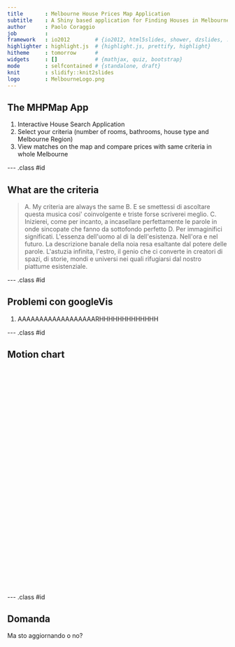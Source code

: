 ```yaml
---
title       : Melbourne House Prices Map Application
subtitle    : A Shiny based application for Finding Houses in Melbourne
author      : Paolo Coraggio
job         : 
framework   : io2012        # {io2012, html5slides, shower, dzslides, ...}
highlighter : highlight.js  # {highlight.js, prettify, highlight}
hitheme     : tomorrow      # 
widgets     : []            # {mathjax, quiz, bootstrap}
mode        : selfcontained # {standalone, draft}
knit        : slidify::knit2slides
logo        : MelbourneLogo.png
---
```


## The MHPMap App

1. Interactive House Search Application 
2. Select your criteria (number of rooms, bathrooms, house type and Melbourne Region)
3. View matches on the map and compare prices with same criteria in whole Melbourne

--- .class #id 

## What are the criteria

> A. My criteria are always the same
> B. E se smettessi di ascoltare questa musica cosi' coinvolgente e triste forse scriverei meglio.
> C. Inizierei, come per incanto, a incasellare perfettamente le parole in onde sincopate che fanno da sottofondo perfetto
> D. Per immaginifici significati. L'essenza dell'uomo al di la dell'esistenza. Nell'ora e nel futuro. La descrizione banale della noia resa esaltante dal potere delle parole. L'astuzia infinita, l'estro, il genio che ci converte in creatori di spazi, di storie, mondi e universi nei quali rifugiarsi dal nostro piattume esistenziale. 

--- .class #id 

## Problemi con googleVis

1. AAAAAAAAAAAAAAAAAARHHHHHHHHHHHHH

--- .class #id 

## Motion chart

<!-- MotionChart generated in R 3.6.2 by googleVis 0.6.4 package -->
<!-- Tue Feb 11 16:04:18 2020 -->


<!-- jsHeader -->
<script type="text/javascript">
 
// jsData 
function gvisDataMotionChartID6bc6f271974 () {
var data = new google.visualization.DataTable();
var datajson =
[
 [
"Apples",
2008,
"West",
98,
78,
20,
"2008-12-31"
],
[
"Apples",
2009,
"West",
111,
79,
32,
"2009-12-31"
],
[
"Apples",
2010,
"West",
89,
76,
13,
"2010-12-31"
],
[
"Oranges",
2008,
"East",
96,
81,
15,
"2008-12-31"
],
[
"Bananas",
2008,
"East",
85,
76,
9,
"2008-12-31"
],
[
"Oranges",
2009,
"East",
93,
80,
13,
"2009-12-31"
],
[
"Bananas",
2009,
"East",
94,
78,
16,
"2009-12-31"
],
[
"Oranges",
2010,
"East",
98,
91,
7,
"2010-12-31"
],
[
"Bananas",
2010,
"East",
81,
71,
10,
"2010-12-31"
] 
];
data.addColumn('string','Fruit');
data.addColumn('number','Year');
data.addColumn('string','Location');
data.addColumn('number','Sales');
data.addColumn('number','Expenses');
data.addColumn('number','Profit');
data.addColumn('string','Date');
data.addRows(datajson);
return(data);
}
 
// jsDrawChart
function drawChartMotionChartID6bc6f271974() {
var data = gvisDataMotionChartID6bc6f271974();
var options = {};
options["width"] = 600;
options["height"] = 500;
options["state"] = "";

    var chart = new google.visualization.MotionChart(
    document.getElementById('MotionChartID6bc6f271974')
    );
    chart.draw(data,options);
    

}
  
 
// jsDisplayChart
(function() {
var pkgs = window.__gvisPackages = window.__gvisPackages || [];
var callbacks = window.__gvisCallbacks = window.__gvisCallbacks || [];
var chartid = "motionchart";
  
// Manually see if chartid is in pkgs (not all browsers support Array.indexOf)
var i, newPackage = true;
for (i = 0; newPackage && i < pkgs.length; i++) {
if (pkgs[i] === chartid)
newPackage = false;
}
if (newPackage)
  pkgs.push(chartid);
  
// Add the drawChart function to the global list of callbacks
callbacks.push(drawChartMotionChartID6bc6f271974);
})();
function displayChartMotionChartID6bc6f271974() {
  var pkgs = window.__gvisPackages = window.__gvisPackages || [];
  var callbacks = window.__gvisCallbacks = window.__gvisCallbacks || [];
  window.clearTimeout(window.__gvisLoad);
  // The timeout is set to 100 because otherwise the container div we are
  // targeting might not be part of the document yet
  window.__gvisLoad = setTimeout(function() {
  var pkgCount = pkgs.length;
  google.load("visualization", "1", { packages:pkgs, callback: function() {
  if (pkgCount != pkgs.length) {
  // Race condition where another setTimeout call snuck in after us; if
  // that call added a package, we must not shift its callback
  return;
}
while (callbacks.length > 0)
callbacks.shift()();
} });
}, 100);
}
 
// jsFooter
</script>
 
<!-- jsChart -->  
<script type="text/javascript" src="https://www.google.com/jsapi?callback=displayChartMotionChartID6bc6f271974"></script>
 
<!-- divChart -->
  
<div id="MotionChartID6bc6f271974" 
  style="width: 600; height: 500;">
</div>

--- .class #id

## Domanda

Ma sto aggiornando o no?

